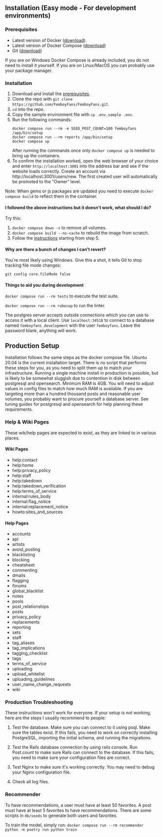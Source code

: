 ## Installation (Easy mode - For development environments)

### Prerequisites

 * Latest version of Docker ([download](https://docs.docker.com/get-docker)).
 * Latest version of Docker Compose ([download](https://docs.docker.com/compose/install))
 * Git ([download](https://git-scm.com/downloads))

 If you are on Windows Docker Compose is already included, you do not need to install it yourself.
 If you are on Linux/MacOS you can probably use your package manager.

### Installation

1. Download and install the [prerequisites](#prerequisites).
2. Clone the repo with `git clone https://github.com/FemboyFans/FemboyFans.git`.
3. `cd` into the repo.
4. Copy the sample environment file with `cp .env.sample .env`.
5. Run the following commands:
    ```
    docker compose run --rm -e SEED_POST_COUNT=100 femboyfans /app/bin/setup
    docker compose run --rm reports /app/bin/setup
    docker compose up
    ```
    After running the commands once only `docker compose up` is needed to bring up the containers.
6. To confirm the installation worked, open the web browser of your choice and enter `http://localhost:3001` into the address bar and see if the website loads correctly. Create an account via http://localhost:3001/users/new. The first created user will automatically be promoted to the "Owner" level.

Note: When gems or js packages are updated you need to execute `docker compose build` to reflect them in the container.

#### <a id="docker-troubleshooting"></a>I followed the above instructions but it doesn't work, what should I do?

Try this:

1. `docker compose down -v` to remove all volumes.
2. `docker compose build --no-cache` to rebuild the image from scratch.
3. Follow the [instructions](#installation) starting from step 5.

#### <a id="windows-executable-bit"></a>Why are there a bunch of changes I can't revert?

You're most likely using Windows. Give this a shot, it tells Git to stop tracking file mode changes:

`git config core.fileMode false`

#### <a id="development-tools"></a>Things to aid you during development

`docker compose run --rm tests` to execute the test suite.

`docker compose run --rm rubocop` to run the linter.

The postgres server accepts outside connections which you can use to access it with a local client. Use `localhost:34518` to connect to a database named `femboyfans_development` with the user `femboyfans`. Leave the password blank, anything will work.

## Production Setup

Installation follows the same steps as the docker compose file. Ubuntu 20.04 is the current installation target.
There is no script that performs these steps for you, as you need to split them up to match your infrastructure.
Running a single machine install in production is possible, but is likely to be somewhat sluggish due to contention in disk between postgresql and opensearch.
Minimum RAM is 4GB. You will need to adjust values in config files to match how much RAM is available.
If you are targeting more than a hundred thousand posts and reasonable user volumes, you probably want to procure yourself a database server. See tuning guides for postgresql and opensearch for help planning these requirements.

### Help & Wiki Pages
These wik/help pages are expected to exist, as they are linked to in various places.
#### Wiki Pages
* help:contact
* help:home
* help:privacy_policy
* help:staff
* help:takedown
* help:takedown_verification
* help:terms_of_service
* internal:rules_body
* internal:flag_notice
* internal:replacement_notice
* howto:sites_and_sources

#### Help Pages
* accounts
* api
* artists
* avoid_posting
* blacklisting
* blocking
* cheatsheet
* commenting
* dmails
* flagging
* forums
* global_blacklist
* notes
* pools
* post_relationships
* posts
* privacy_policy
* replacements
* reporting
* sets
* staff
* tag_aliases
* tag_implications
* tagging_checklist
* tags
* terms_of_service
* uploading
* upload_whitelist
* uploading_guidelines
* user_name_change_requests
* wiki

### Production Troubleshooting

These instructions won't work for everyone. If your setup is not
working, here are the steps I usually recommend to people:

1) Test the database. Make sure you can connect to it using psql. Make
sure the tables exist. If this fails, you need to work on correctly
installing PostgreSQL, importing the initial schema, and running the
migrations.

2) Test the Rails database connection by using rails console. Run
Post.count to make sure Rails can connect to the database. If this
fails, you need to make sure your configuration files are
correct.

3) Test Nginx to make sure it's working correctly.  You may need to
debug your Nginx configuration file.

4) Check all log files.

### Recommender
To have recommendations, a user must have at least 50 favorites. A post must have at least 5 favorites to have recommendations.
There are some scripts in `db/seeds` to generate both users and favorites.

To train the model, simply run:
`docker compose run --rm recommender python -m poetry run python train`
